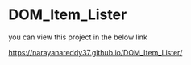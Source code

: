 # DOM_Item_Lister

you can view this project in the below link

https://narayanareddy37.github.io/DOM_Item_Lister/
